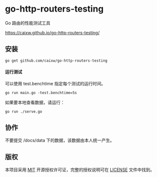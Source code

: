# go-http-routers-testing

Go 路由的性能测试工具

<https://caixw.github.io/go-http-routers-testing/>

## 安装

```shell
go get github.com/caixw/go-http-routers-testing
```

#### 运行测试

可以使用 test.benchtime 指定每个测试的运行时间。

```shell
go run main.go -test.benchtime=5s
```

如果要本地查看数据，请运行：

```shell
go run ./serve.go
```

## 协作

不要提交 /docs/data 下的数据，该数据由本人统一产生。

## 版权

本项目采用 [MIT](https://opensource.org/licenses/MIT) 开源授权许可证，完整的授权说明可在 [LICENSE](LICENSE) 文件中找到。
